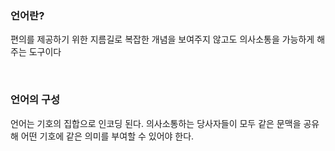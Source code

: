 ### 언어란?
편의를 제공하기 위한 지름길로 복잡한 개념을 보여주지 않고도 의사소통을 가능하게 해주는 도구이다

<br>

### 언어의 구성
언어는 기호의 집합으로 인코딩 된다. 의사소통하는 당사자들이 모두 같은 문맥을 공유해 어떤 기호에 같은 의미를 부여할 수 있어야 한다.